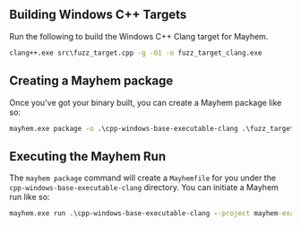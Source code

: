 ## Building Windows C++ Targets

Run the following to build the Windows C++ Clang target for Mayhem.

```cmd
clang++.exe src\fuzz_target.cpp -g -O1 -o fuzz_target_clang.exe
```

## Creating a Mayhem package

Once you've got your binary built, you can create a Mayhem package like so:

```cmd
mayhem.exe package -o .\cpp-windows-base-executable-clang .\fuzz_target_clang.exe
```

## Executing the Mayhem Run

The `mayhem package` command will create a `Mayhemfile` for you under the `cpp-windows-base-executable-clang` directory. You can initiate a Mayhem run like so:

```cmd
mayhem.exe run .\cpp-windows-base-executable-clang --project mayhem-examples --target cpp-windows-base-executable-clang --duration 90
```
